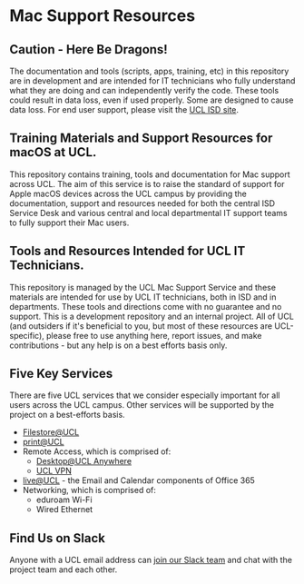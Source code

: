 # Mac Support Resources
## Caution - Here Be Dragons!
The documentation and tools (scripts, apps, training, etc) in this repository are in development and are intended for IT technicians who fully understand what they are doing and can independently verify the code. These tools could result in data loss, even if used properly. Some are designed to cause data loss. For end user support, please visit the [UCL ISD site](http://www.ucl.ac.uk/isd/).

## Training Materials and Support Resources for macOS at UCL.
This repository contains training, tools and documentation for Mac support across UCL. The aim of this service is to raise the standard of support for Apple macOS devices across the UCL campus by providing the documentation, support and resources needed for both the central ISD Service Desk and various central and local departmental IT support teams to fully support their Mac users.

## Tools and Resources Intended for UCL IT Technicians.
This repository is managed by the UCL Mac Support Service and these materials are intended for use by UCL IT technicians, both in ISD and in departments. These tools and directions come with no guarantee and no support. This is a development repository and an internal project. All of UCL (and outsiders if it's beneficial to you, but most of these resources are UCL-specific), please free to use anything here, report issues, and make contributions - but any help is on a best efforts basis only.

## Five Key Services
There are five UCL services that we consider especially important for all users across the UCL campus. Other services will be supported by the project on a best-efforts basis.
- [Filestore@UCL](/Filestore)
- [print@UCL](/Print-UCL)
- Remote Access, which is comprised of:
  - [Desktop@UCL Anywhere](/Desktop-Anywhere)
  - [UCL VPN](/VPN)
- [live@UCL](/Office-365) - the Email and Calendar components of Office 365
- Networking, which is comprised of:
  - eduroam Wi-Fi
  - Wired Ethernet

## Find Us on Slack
Anyone with a UCL email address can [join our Slack team](https://ucl-mac-support.slack.com) and chat with the project team and each other.
